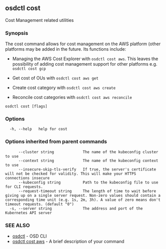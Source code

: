 ## osdctl cost

Cost Management related utilities

### Synopsis

The cost command allows for cost management on the AWS platform (other
platforms may be added in the future. Its functions include:

- Managing the AWS Cost Explorer with `osdctl cost aws`. This leaves the possibility of adding cost 
management support for other platforms e.g. `osdctl cost gcp`

- Get cost of OUs with `osdctl cost aws get`

- Create cost category with `osdctl cost aws create`

- Reconcile cost categories with `osdctl cost aws reconcile`

```
osdctl cost [flags]
```

### Options

```
  -h, --help   help for cost
```

### Options inherited from parent commands

```
      --cluster string             The name of the kubeconfig cluster to use
      --context string             The name of the kubeconfig context to use
      --insecure-skip-tls-verify   If true, the server's certificate will not be checked for validity. This will make your HTTPS connections insecure
      --kubeconfig string          Path to the kubeconfig file to use for CLI requests.
      --request-timeout string     The length of time to wait before giving up on a single server request. Non-zero values should contain a corresponding time unit (e.g. 1s, 2m, 3h). A value of zero means don't timeout requests. (default "0")
  -s, --server string              The address and port of the Kubernetes API server
```

### SEE ALSO

* [osdctl](osdctl.md)	 - OSD CLI
* [osdctl cost aws](osdctl_cost_aws.md)	 - A brief description of your command
